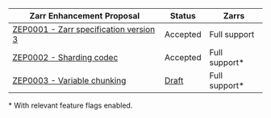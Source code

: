 | Zarr Enhancement Proposal                                                             | Status                                                          | Zarrs         |
| ------------------------------------------------------------------------------------- | --------------------------------------------------------------- | ------------- |
| [ZEP0001 - Zarr specification version 3](https://zarr.dev/zeps/accepted/ZEP0001.html) | Accepted                                                        | Full support  |
| [ZEP0002 - Sharding codec](https://zarr.dev/zeps/accepted/ZEP0002.html)               | Accepted                                                        | Full support* |
| [ZEP0003 - Variable chunking](https://zarr.dev/zeps/draft/ZEP0003.html)               | [Draft](https://github.com/orgs/zarr-developers/discussions/52) | Full support* |

\* With relevant feature flags enabled.
